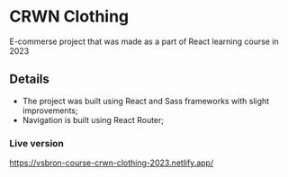 # CRWN Clothing
E-commerse project that was made as a part of React learning course in 2023

## Details
 - The project was built using React and Sass frameworks with slight improvements;
 - Navigation is built using React Router;

### Live version
https://vsbron-course-crwn-clothing-2023.netlify.app/
